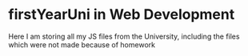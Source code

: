 # firstYearUni in Web Development
Here I am storing all my JS files from the University, including the files which were not made because of homework
